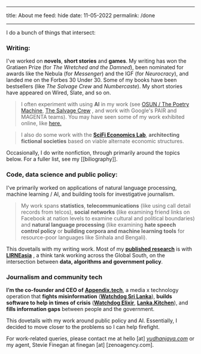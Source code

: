 
---

title: About me
feed: hide
date: 11-05-2022
permalink: /done

---



I do a bunch of things that intersect:

### Writing:

I've worked on **novels**, **short stories** and **games**. 
My writing has won the Gratiaen Prize (for *The Wretched and the Damned*), been nominated for awards like the Nebula (for *Messenger*) and the IGF (for *Neurocracy*),  and landed me on the Forbes 30 Under 30.  Some of my books have been bestsellers (like *The Salvage Crew* and *Numbercaste*). My short stories have appeared on Wired, Slate, and so on.

> I often experiment with using **AI** in my work (see [OSUN / The Poetry Machine](https://yudhanjaya.com/OSUN-The-Poetry-Machine-d90a584526d04438a04b83f6c010456b?pvs=21), [The Salvage Crew](https://yudhanjaya.com/The-Salvage-Crew-3577b41481b2405d94ca21f1d8ede1f7?pvs=21) , and work with Google's PAIR and MAGENTA teams). You may have seen some of my work exhibited online, like [here.](http://www.deconfine.org/)

> I also do some work with the [**SciFi Economics Lab**](http://scifieconomics.world/), **architecting fictional societies** based on viable alternate economic structures.  

Occasionally, I do write nonfiction, through primarily around the topics below. For a fuller list, see my [[biliography]].

### Code, data science and public policy:

I've primarily worked on applications of natural language processing, machine learning / AI, and building tools for investigative journalism. 

> My work spans **statistics**, **telecommunications** (like using call detail records from telcos), **social networks** (like examining friend links on Facebook at nation levels to examine cultural and political boundaries) and **natural language processing** (like examining **hate speech control policy** or **building corpora and machine learning tools** for resource-poor languages like Sinhala and Bengali).

This dovetails with my writing work.  Most of my [**published research**](https://scholar.google.com/citations?user=iWHwBQEAAAAJ&hl=en) is with [**LIRNEasia**](http://lirneasia.net/) , a think tank working across the Global South, on the intersection between **data, algorithms and government policy**.

### Journalism and community tech

**I’m the co-founder and CEO of** [**Appendix.tech**](http://appendix.tech/), a media x technology operation that **fights misinformation** ([**Watchdog Sri Lanka**](http://watchdog.team/)), **builds software to help in times of crisis** ([**Watchdog Elixir**](https://github.com/team-watchdog/watchdog-elixir), [**Lanka.Kitchen**](https://lanka.kitchen/)), and **fills information gaps** between people and the government.

This dovetails with my work around public policy and AI. Essentially, I decided to move closer to the problems so I can help firefight. 

For work-related queries, please contact me at hello [at] _[yudhanjaya.com](http://yudhanjaya.com)_ or my agent, Stevie Finegan at finegan [at]  [zenoagency.com].